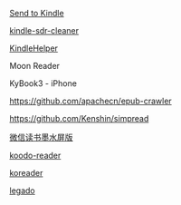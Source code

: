 [Send to Kindle](http://fivefilters.org/kindle-it/send.php?url=https%3A%2F%2Fblog.lilydjwg.me%2F2018%2F6%2F14%2Fwalk-a-directory-python-vs-go-vs-rust.212932.html)

[kindle-sdr-cleaner](https://github.com/whtsky/kindle-sdr-cleaner)

[KindleHelper](https://github.com/Quanwei1992/KindleHelper)

Moon Reader

KyBook3 - iPhone

https://github.com/apachecn/epub-crawler

https://github.com/Kenshin/simpread

[微信读书墨水屏版](https://ink.qq.com/)

[koodo-reader](https://github.com/troyeguo/koodo-reader)

[koreader](https://github.com/koreader/koreader)

[legado](https://github.com/gedoor/legado)
